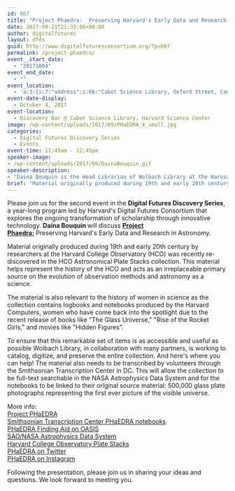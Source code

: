 ```yaml
---
id: 667
title: "Project Phaedra:  Preserving Harvard's Early Data and Research in Astronomy"
date: 2017-09-21T21:33:06+00:00
author: digitalfutures
layout: dfds
guid: http://www.digitalfuturesconsortium.org/?p=667
permalink: /project-phaedra/
event__start_date:
  - "20171004"
event_end_date:
  - ""
event_location:
  - 'a:3:{s:7:"address";s:66:"Cabot Science Library, Oxford Street, Cambridge, MA, United States";s:3:"lat";s:17:"42.37623670000001";s:3:"lng";s:9:"-71.11624";}'
event-date-display:
  - October 4, 2017
event-location:
  - Discovery Bar @ Cabot Science Library, Harvard Science Center
image: /wp-content/uploads/2017/09/PHaEDRA_4_small.jpg
categories:
  - Digital Futures Discovery Series
  - Events
event-time: 11:45am - 12:45pm
speaker-image:
- /wp-content/uploads/2017/09/DainaBouquin.gif
speaker-description:
- "Daina Bouquin is the Head Librarian of Wolbach Library at the Harvard-Smithsonian Center for Astrophysics. At the CfA, Daina's work focuses primarily on lowering social and technical barriers that impact the astronomy community’s ability to create and share new knowledge. Some of her specific topics of interest include open science, research software preservation, data visualization, machine learning, and the history of science."
brief: "Material originally produced during 19th and early 20th century by researchers at the Harvard College Observatory (HCO) was recently re-discovered in the HCO Astronomical Plate Stacks collection. This material helps represent the history of the HCO and acts as an irreplaceable primary source on the evolution of observation methods and astronomy as a science."
---
```


  <p>
    Please join us for the second event in the <strong>Digital Futures Discovery Series</strong>, a year-long program led by Harvard's Digital Futures Consortium that explores the ongoing transformation of scholarship through innovative technology. <strong>Daina Bouquin </strong>will discuss <strong><a href="https://library.cfa.harvard.edu/project-phaedra">Project Phaedra:</a></strong> Preserving Harvard's Early Data and Research in Astronomy.
  </p>

  <p>
    Material originally produced during 19th and early 20th century by researchers at the Harvard College Observatory (HCO) was recently re-discovered in the HCO Astronomical Plate Stacks collection. This material helps represent the history of the HCO and acts as an irreplaceable primary source on the evolution of observation methods and astronomy as a science.
  </p>

  <p>
    The material is also relevant to the history of women in science as the collection contains logbooks and notebooks produced by the Harvard Computers, women who have come back into the spotlight due to the recent release of books like "The Glass Universe," "Rise of the Rocket Girls," and movies like "Hidden Figures".
  </p>

  <p>
    To ensure that this remarkable set of items is as accessible and useful as possible Wolbach Library, in collaboration with many partners, is working to catalog, digitize, and preserve the entire collection. And here's where you can help! The material also needs to be transcribed by volunteers through the Smithsonian Transcription Center in DC. This will allow the collection to be full-text searchable in the NASA Astrophysics Data System and for the notebooks to be linked to their original source material: 500,000 glass plate photographs representing the first ever picture of the visible universe.
  </p>

  <p>
    More info:<br /> <a href="https://library.cfa.harvard.edu/project-phaedra">Project PHaEDRA</a><br /> <a href="https://transcription.si.edu/browse?filter=owner:11">Smithsonian Transcription Center PHaEDRA notebooks</a><br /> <a href="http://oasis.lib.harvard.edu/oasis/deliver/deepLink?_collection=oasis&uniqueId=wol00001">PHaEDRA Finding Aid on OASIS</a><br /> <a href="https://ui.adsabs.harvard.edu/">SAO/NASA Astrophysics Data System</a><br /> <a href="https://platestacks.cfa.harvard.edu/">Harvard College Observatory Plate Stacks</a><br /> <a href="https://twitter.com/ProjectPhaedra">PHaEDRA on Twitter</a><br /> <a href="https://www.instagram.com/projectphaedra/">PHaEDRA on Instagram</a>
  </p>

  <p>
    Following the presentation, please join us in sharing your ideas and questions. We look forward to meeting you.
  </p>
